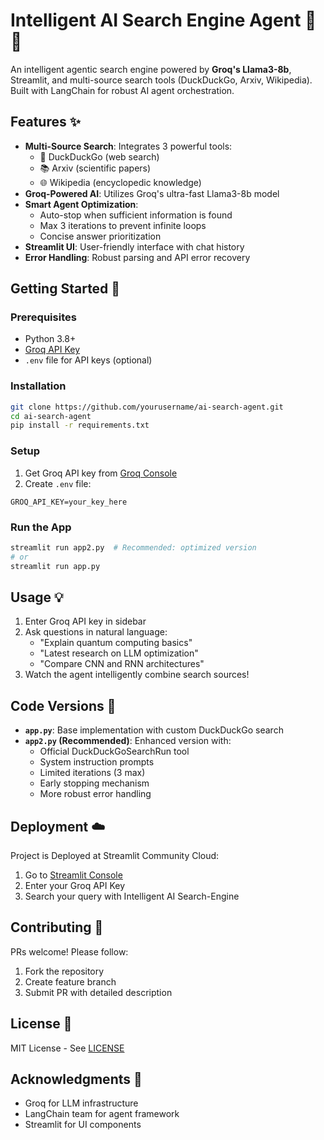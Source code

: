 # Intelligent AI Search Engine Agent 🤖🔎

An intelligent agentic search engine powered by **Groq's Llama3-8b**, Streamlit, and multi-source search tools (DuckDuckGo, Arxiv, Wikipedia). Built with LangChain for robust AI agent orchestration.

## Features ✨
- **Multi-Source Search**: Integrates 3 powerful tools:
  - 🦆 DuckDuckGo (web search)
  - 📚 Arxiv (scientific papers)
  - 🌐 Wikipedia (encyclopedic knowledge)
- **Groq-Powered AI**: Utilizes Groq's ultra-fast Llama3-8b model
- **Smart Agent Optimization**:
  - Auto-stop when sufficient information is found
  - Max 3 iterations to prevent infinite loops
  - Concise answer prioritization
- **Streamlit UI**: User-friendly interface with chat history
- **Error Handling**: Robust parsing and API error recovery

## Getting Started 🚀

### Prerequisites
- Python 3.8+
- [Groq API Key](https://console.groq.com/)
- `.env` file for API keys (optional)

### Installation
```bash
git clone https://github.com/yourusername/ai-search-agent.git
cd ai-search-agent
pip install -r requirements.txt
```

### Setup
1. Get Groq API key from [Groq Console](https://console.groq.com/)
2. Create `.env` file:
```env
GROQ_API_KEY=your_key_here
```

### Run the App
```bash
streamlit run app2.py  # Recommended: optimized version
# or
streamlit run app.py
```

## Usage 💡
1. Enter Groq API key in sidebar
2. Ask questions in natural language:
   - "Explain quantum computing basics"
   - "Latest research on LLM optimization"
   - "Compare CNN and RNN architectures"
3. Watch the agent intelligently combine search sources!

## Code Versions 🔄
- **`app.py`**: Base implementation with custom DuckDuckGo search
- **`app2.py` (Recommended)**: Enhanced version with:
  - Official DuckDuckGoSearchRun tool
  - System instruction prompts
  - Limited iterations (3 max)
  - Early stopping mechanism
  - More robust error handling

## Deployment ☁️
Project is Deployed at Streamlit Community Cloud:

1. Go to [Streamlit Console](https://search-engine-ai-agent-mfwywkerzwtdxllpt9mhj6.streamlit.app/)
2. Enter your Groq API Key
3. Search your query with Intelligent AI Search-Engine

## Contributing 🤝
PRs welcome! Please follow:
1. Fork the repository
2. Create feature branch
3. Submit PR with detailed description

## License 📄
MIT License - See [LICENSE](LICENSE)

## Acknowledgments 🙏
- Groq for LLM infrastructure
- LangChain team for agent framework
- Streamlit for UI components
